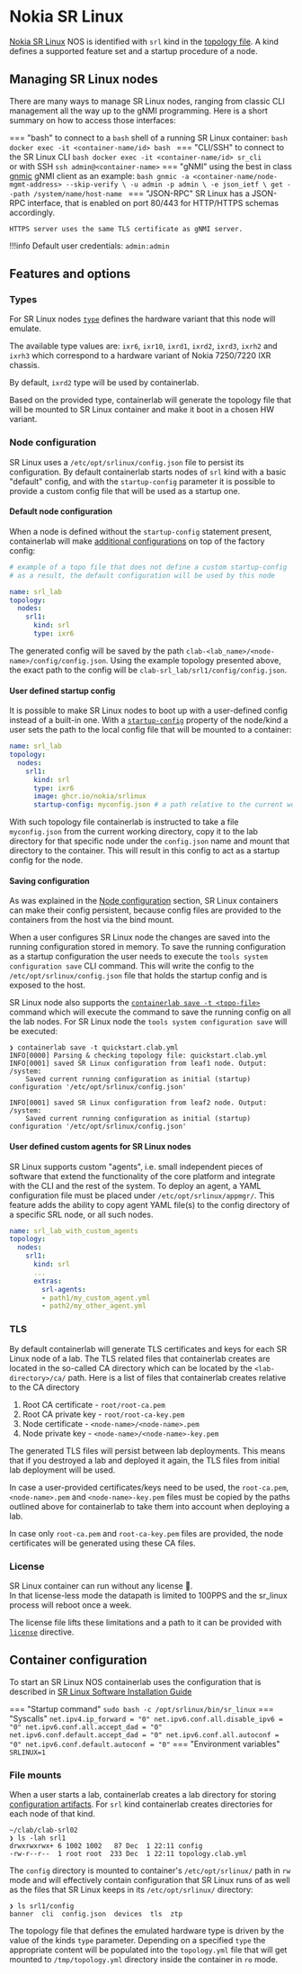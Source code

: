 # Nokia SR Linux

[Nokia SR Linux](https://www.nokia.com/networks/products/service-router-linux-NOS/) NOS is identified with `srl` kind in the [topology file](../topo-def-file.md). A kind defines a supported feature set and a startup procedure of a node.

## Managing SR Linux nodes
There are many ways to manage SR Linux nodes, ranging from classic CLI management all the way up to the gNMI programming. Here is a short summary on how to access those interfaces:

=== "bash"
    to connect to a `bash` shell of a running SR Linux container:
    ```bash
    docker exec -it <container-name/id> bash
    ```
=== "CLI/SSH"
    to connect to the SR Linux CLI
    ```bash
    docker exec -it <container-name/id> sr_cli
    ```  
    or with SSH `ssh admin@<container-name>`
=== "gNMI"
    using the best in class [gnmic](https://gnmic.kmrd.dev) gNMI client as an example:
    ```bash
    gnmic -a <container-name/node-mgmt-address> --skip-verify \
    -u admin -p admin \
    -e json_ietf \
    get --path /system/name/host-name
    ```
=== "JSON-RPC"
    SR Linux has a JSON-RPC interface, that is enabled on port 80/443 for HTTP/HTTPS schemas accordingly.

    HTTPS server uses the same TLS certificate as gNMI server.

!!!info
    Default user credentials: `admin:admin`

## Features and options
### Types
For SR Linux nodes [`type`](../nodes.md#type) defines the hardware variant that this node will emulate.

The available type values are: `ixr6`, `ixr10`, `ixrd1`, `ixrd2`, `ixrd3`, `ixrh2` and `ixrh3` which correspond to a hardware variant of Nokia 7250/7220 IXR chassis.

By default, `ixrd2` type will be used by containerlab.

Based on the provided type, containerlab will generate the topology file that will be mounted to SR Linux container and make it boot in a chosen HW variant.
### Node configuration
SR Linux uses a `/etc/opt/srlinux/config.json` file to persist its configuration. By default containerlab starts nodes of `srl` kind with a basic "default" config, and with the `startup-config` parameter it is possible to provide a custom config file that will be used as a startup one.
#### Default node configuration
When a node is defined without the `startup-config` statement present, containerlab will make [additional configurations](https://github.com/srl-labs/containerlab/blob/master/nodes/srl/srl.go#L38) on top of the factory config:

```yaml
# example of a topo file that does not define a custom startup-config
# as a result, the default configuration will be used by this node

name: srl_lab
topology:
  nodes:
    srl1:
      kind: srl
      type: ixr6
```

The generated config will be saved by the path `clab-<lab_name>/<node-name>/config/config.json`. Using the example topology presented above, the exact path to the config will be `clab-srl_lab/srl1/config/config.json`.

#### User defined startup config
It is possible to make SR Linux nodes to boot up with a user-defined config instead of a built-in one. With a [`startup-config`](../nodes.md#startup-config) property of the node/kind a user sets the path to the local config file that will be mounted to a container:

```yaml
name: srl_lab
topology:
  nodes:
    srl1:
      kind: srl
      type: ixr6
      image: ghcr.io/nokia/srlinux
      startup-config: myconfig.json # a path relative to the current working directory
```

With such topology file containerlab is instructed to take a file `myconfig.json` from the current working directory, copy it to the lab directory for that specific node under the `config.json` name and mount that directory to the container. This will result in this config to act as a startup config for the node.

#### Saving configuration
As was explained in the [Node configuration](#node-configuration) section, SR Linux containers can make their config persistent, because config files are provided to the containers from the host via the bind mount.

When a user configures SR Linux node the changes are saved into the running configuration stored in memory. To save the running configuration as a startup configuration the user needs to execute the `tools system configuration save` CLI command. This will write the config to the `/etc/opt/srlinux/config.json` file that holds the startup config and is exposed to the host.

SR Linux node also supports the [`containerlab save -t <topo-file>`](../../cmd/save.md) command which will execute the command to save the running config on all the lab nodes. For SR Linux node the `tools system configuration save` will be executed:

```
❯ containerlab save -t quickstart.clab.yml
INFO[0000] Parsing & checking topology file: quickstart.clab.yml 
INFO[0001] saved SR Linux configuration from leaf1 node. Output:
/system:
    Saved current running configuration as initial (startup) configuration '/etc/opt/srlinux/config.json'
 
INFO[0001] saved SR Linux configuration from leaf2 node. Output:
/system:
    Saved current running configuration as initial (startup) configuration '/etc/opt/srlinux/config.json'
```

#### User defined custom agents for SR Linux nodes
SR Linux supports custom "agents", i.e. small independent pieces of software that extend the functionality of the core platform and integrate with the CLI and the rest of the system. To deploy an agent, a YAML configuration file must be placed under `/etc/opt/srlinux/appmgr/`. This feature adds the ability to copy agent YAML file(s) to the config directory of a specific SRL node, or all such nodes.

```yaml
name: srl_lab_with_custom_agents
topology:
  nodes:
    srl1:
      kind: srl
      ...
      extras:
        srl-agents:
        - path1/my_custom_agent.yml
        - path2/my_other_agent.yml
```

### TLS
By default containerlab will generate TLS certificates and keys for each SR Linux node of a lab. The TLS related files that containerlab creates are located in the so-called CA directory which can be located by the `<lab-directory>/ca/` path. Here is a list of files that containerlab creates relative to the CA directory

1. Root CA certificate - `root/root-ca.pem`
2. Root CA private key - `root/root-ca-key.pem`
3. Node certificate - `<node-name>/<node-name>.pem`
4. Node private key - `<node-name>/<node-name>-key.pem`

The generated TLS files will persist between lab deployments. This means that if you destroyed a lab and deployed it again, the TLS files from initial lab deployment will be used.

In case a user-provided certificates/keys need to be used, the `root-ca.pem`, `<node-name>.pem` and `<node-name>-key.pem` files must be copied by the paths outlined above for containerlab to take them into account when deploying a lab.

In case only `root-ca.pem` and `root-ca-key.pem` files are provided, the node certificates will be generated using these CA files.

### License
SR Linux container can run without any license :partying_face:.  
In that license-less mode the datapath is limited to 100PPS and the sr_linux process will reboot once a week.

The license file lifts these limitations and a path to it can be provided with [`license`](../nodes.md#license) directive.

## Container configuration
To start an SR Linux NOS containerlab uses the configuration that is described in [SR Linux Software Installation Guide](https://documentation.nokia.com/cgi-bin/dbaccessfilename.cgi/3HE16113AAAATQZZA01_V1_SR%20Linux%20R20.6%20Software%20Installation.pdf)

=== "Startup command"
    `sudo bash -c /opt/srlinux/bin/sr_linux`
=== "Syscalls"
    ```
    net.ipv4.ip_forward = "0"
    net.ipv6.conf.all.disable_ipv6 = "0"
    net.ipv6.conf.all.accept_dad = "0"
    net.ipv6.conf.default.accept_dad = "0"
    net.ipv6.conf.all.autoconf = "0"
    net.ipv6.conf.default.autoconf = "0"
    ```
=== "Environment variables"
    `SRLINUX=1`

### File mounts
When a user starts a lab, containerlab creates a lab directory for storing [configuration artifacts](../conf-artifacts.md). For `srl` kind containerlab creates directories for each node of that kind.

```
~/clab/clab-srl02
❯ ls -lah srl1
drwxrwxrwx+ 6 1002 1002   87 Dec  1 22:11 config
-rw-r--r--  1 root root  233 Dec  1 22:11 topology.clab.yml
```

The `config` directory is mounted to container's `/etc/opt/srlinux/` path in `rw` mode and will effectively contain configuration that SR Linux runs of as well as the files that SR Linux keeps in its `/etc/opt/srlinux/` directory:

```
❯ ls srl1/config
banner  cli  config.json  devices  tls  ztp
```

The topology file that defines the emulated hardware type is driven by the value of the kinds `type` parameter. Depending on a specified `type` the appropriate content will be populated into the `topology.yml` file that will get mounted to `/tmp/topology.yml` directory inside the container in `ro` mode.
